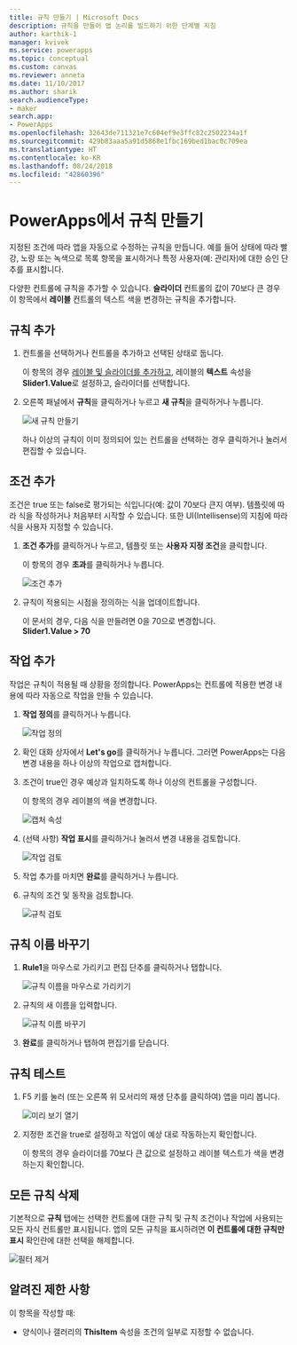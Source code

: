 ```yaml
---
title: 규칙 만들기 | Microsoft Docs
description: 규칙을 만들어 앱 논리를 빌드하기 위한 단계별 지침
author: karthik-1
manager: kvivek
ms.service: powerapps
ms.topic: conceptual
ms.custom: canvas
ms.reviewer: anneta
ms.date: 11/10/2017
ms.author: sharik
search.audienceType:
- maker
search.app:
- PowerApps
ms.openlocfilehash: 32643de711321e7c604ef9e3ffc82c2502234a1f
ms.sourcegitcommit: 429b83aaa5a91d5868e1fbc169bed1bac0c709ea
ms.translationtype: HT
ms.contentlocale: ko-KR
ms.lasthandoff: 08/24/2018
ms.locfileid: "42860396"
---
```

# <a name="create-a-rule-in-powerapps"></a>PowerApps에서 규칙 만들기
지정된 조건에 따라 앱을 자동으로 수정하는 규칙을 만듭니다. 예를 들어 상태에 따라 빨강, 노랑 또는 녹색으로 목록 항목을 표시하거나 특정 사용자(예: 관리자)에 대한 승인 단추를 표시합니다.

다양한 컨트롤에 규칙을 추가할 수 있습니다. **슬라이더** 컨트롤의 값이 70보다 큰 경우 이 항목에서 **레이블** 컨트롤의 텍스트 색을 변경하는 규칙을 추가합니다.

## <a name="add-a-rule"></a>규칙 추가
1. 컨트롤을 선택하거나 컨트롤을 추가하고 선택된 상태로 둡니다.

    이 항목의 경우 [레이블 및 슬라이더를 추가하고](add-configure-controls.md), 레이블의 **텍스트** 속성을 **Slider1.Value**로 설정하고, 슬라이더를 선택합니다.

1. 오른쪽 패널에서 **규칙**을 클릭하거나 누르고 **새 규칙**을 클릭하거나 누릅니다.

    ![새 규칙 만들기](./media/working-with-rules/new-rule.png)

    하나 이상의 규칙이 이미 정의되어 있는 컨트롤을 선택하는 경우 클릭하거나 눌러서 편집할 수 있습니다.  

## <a name="add-a-condition"></a>조건 추가
조건은 true 또는 false로 평가되는 식입니다(예: 값이 70보다 큰지 여부). 템플릿에 따라 식을 작성하거나 처음부터 시작할 수 있습니다. 또한 UI(Intellisense)의 지침에 따라 식을 사용자 지정할 수 있습니다.

1. **조건 추가**를 클릭하거나 누르고, 템플릿 또는 **사용자 지정 조건**을 클릭합니다.

    이 항목의 경우 **초과**를 클릭하거나 누릅니다.

    ![조건 추가](./media/working-with-rules/rule-conditions.png)

1. 규칙이 적용되는 시점을 정의하는 식을 업데이트합니다.

    이 문서의 경우, 다음 식을 만들려면 0을 70으로 변경합니다.  <br>**Slider1.Value > 70**

## <a name="add-an-action"></a>작업 추가
작업은 규칙이 적용될 때 상황을 정의합니다. PowerApps는 컨트롤에 적용한 변경 내용에 따라 자동으로 작업을 만들 수 있습니다.

1. **작업 정의**를 클릭하거나 누릅니다.

    ![작업 정의](./media/working-with-rules/rule-define-actions.png)

1. 확인 대화 상자에서 **Let's go**를 클릭하거나 누릅니다. 그러면 PowerApps는 다음 변경 내용을 하나 이상의 작업으로 캡처합니다.

1. 조건이 true인 경우 예상과 일치하도록 하나 이상의 컨트롤을 구성합니다.

    이 항목의 경우 레이블의 색을 변경합니다.

    ![캡처 속성](./media/working-with-rules/rule-capture-properties.png)

1. (선택 사항) **작업 표시**를 클릭하거나 눌러서 변경 내용을 검토합니다.

    ![작업 검토](./media/working-with-rules/rule-review-actions.png)

1. 작업 추가를 마치면 **완료**를 클릭하거나 누릅니다.

1. 규칙의 조건 및 동작을 검토합니다.

    ![규칙 검토](./media/working-with-rules/rule-review.png)

## <a name="rename-the-rule"></a>규칙 이름 바꾸기

1. **Rule1**을 마우스로 가리키고 편집 단추를 클릭하거나 탭합니다.

    ![규칙 이름을 마우스로 가리키기](./media/working-with-rules/hover-over-rules_name.png)

1. 규칙의 새 이름을 입력합니다.

    ![규칙 이름 바꾸기](./media/working-with-rules/rename-rule.png)

1. **완료**를 클릭하거나 탭하여 편집기를 닫습니다.

## <a name="test-the-rule"></a>규칙 테스트
1. F5 키를 눌러 (또는 오른쪽 위 모서리의 재생 단추를 클릭하여) 앱을 미리 봅니다.

    ![미리 보기 열기](./media/working-with-rules/open-preview.png)

1. 지정한 조건을 true로 설정하고 작업이 예상 대로 작동하는지 확인합니다.

    이 항목의 경우 슬라이더를 70보다 큰 값으로 설정하고 레이블 텍스트가 색을 변경하는지 확인합니다.

## <a name="see-all-rules"></a>모든 규칙 삭제
기본적으로 **규칙** 탭에는 선택한 컨트롤에 대한 규칙 및 규칙 조건이나 작업에 사용되는 모든 자식 컨트롤만 표시됩니다. 앱의 모든 규칙을 표시하려면 **이 컨트롤에 대한 규칙만 표시** 확인란에 대한 선택을 해제합니다.

![필터 제거](./media/working-with-rules/rules-filter.png)

## <a name="known-limitations"></a>알려진 제한 사항
이 항목을 작성할 때:

* 양식이나 갤러리의 **ThisItem** 속성을 조건의 일부로 지정할 수 없습니다.
